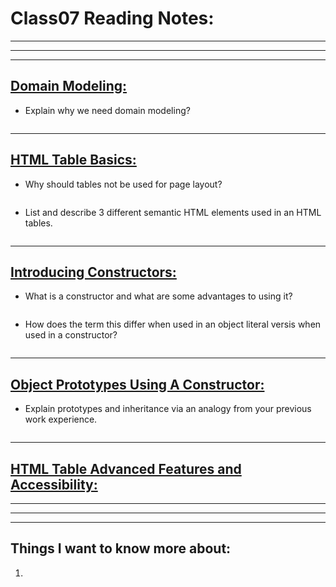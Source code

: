 # **Class07 Reading Notes:**
---
---
---

## [**Domain Modeling:**](https://github.com/codefellows/domain_modeling#domain-modeling)

* Explain why we need domain modeling?

```
```

---

## [**HTML Table Basics:**](https://developer.mozilla.org/en-US/docs/Learn/HTML/Tables/Basics)

* Why should tables not be used for page layout?

```
```

* List and describe 3 different semantic HTML elements used in an HTML tables.

```
```

---

## [**Introducing Constructors:**](https://developer.mozilla.org/en-US/docs/Learn/JavaScript/Objects/Basics#introducing_constructors)

* What is a constructor and what are some advantages to using it?

```
```

* How does the term this differ when used in an object literal versis when used in a constructor?

```
```

---

## [**Object Prototypes Using A Constructor:**](https://ui.dev/beginners-guide-to-javascript-prototype)

* Explain prototypes and inheritance via an analogy from your previous work experience.

```
```
---

## [**HTML Table Advanced Features and Accessibility:**](https://developer.mozilla.org/en-US/docs/Learn/HTML/Tables/Advanced)

---
---
---
## **Things I want to know more about:**

1. 

